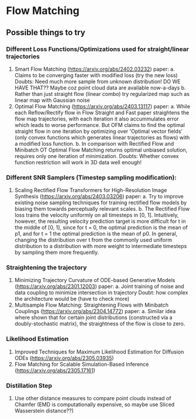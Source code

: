 # Flow Matching

## Possible things to try

### Different Loss Functions/Optimizations used for straight/linear trajectories
1. Smart Flow Matching (https://arxiv.org/abs/2402.03232) paper:
    a. Claims to be converging faster with modified loss (try the new loss) 
        Doubts: Need much more sample from unknown distribution! DO WE HAVE THAT?? Maybe coz point cloud data are available now-a-days
    b. Rather than just straight flow (linear combo) try regularized map such as linear map with Gaussian noise
2. Optimal Flow Matching (https://arxiv.org/abs/2403.13117) paper:
    a. While each Reflow/Rectify flow in Flow Straight and Fast paper straightens the flow map trajectories, with each iteration it also accummulates error which leads to worse performance. But OFM claims to find the optimal straight flow in one iteration by optimizing over 'Optimal vector fields' (only convex functions which generates linear trajectories as flows) with a modified loss function.
    b. In comparison with Rectified Flow and Minibatch OT Optimal Flow Matching returns optimal unbiased solution, requires only one iteration of minimization.
        Doubts: Whether convex function restriction will work in 3D data well enough!

### Different SNR Samplers (Timestep sampling modification):
1. Scaling Rectified Flow Transformers for High-Resolution Image Synthesis (https://arxiv.org/abs/2403.03206) paper:
    a. Try to improve existing noise sampling techniques for training rectified flow models by biasing them towards perceptually relevant scales.
    b. The Rectified Flow loss trains the velocity uniformly on all timesteps in [0, 1]. Intuitively, however, the resulting velocity prediction target is more difficult for t in the middle of [0, 1], since for t = 0, the optimal prediction is the mean of p1, and for t = 1 the optimal prediction is the mean of p0. In general, changing the distribution over t from the commonly used uniform distribution to a distribution with more weight to intermediate timesteps by sampling them more frequently.

### Straightening the trajectory
1. Minimizing Trajectory Curvature of ODE-based Generative Models (https://arxiv.org/abs/2301.12003) paper:
    a. Joint training of noise and data coupling to minimize intersection in trajectory
        Doubt: how complex the architecture would be (have to check more)
2. Multisample Flow Matching: Straightening Flows with Minibatch Couplings (https://arxiv.org/abs/2304.14772) paper:
    a. Similar idea where shown that for certain joint distributions (constructed via a doubly-stochastic matrix), the straightness of the flow is close to zero.

### Likelihood Estimation
1. Improved Techniques for Maximum Likelihood Estimation for Diffusion ODEs (https://arxiv.org/abs/2305.03935)
2. Flow Matching for Scalable Simulation-Based Inference (https://arxiv.org/abs/2305.17161)

### Distillation Step
1. Use other distance measures to compare point clouds instead of Chamfer (EMD is computationally expensive, so maybe use Sliced Wasserstein distance??)
